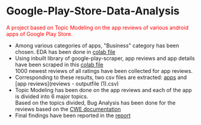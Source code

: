# Google-Play-Store-Data-Analysis
<font color="red">A project based on Topic Modeling on the app reviews of various android apps of Google Play Store. </font><br/>
* Among various categories of apps, "Business" category has been chosen. EDA has been done in [colab file](EDA_apps.ipynb)<br/>
* Using inbuilt library of google-play-scraper, app reviews and app details have been scraped in this [colab file](Scrape_PlayStore.ipynb) <br/>
1000 newest reviews of all ratings have been collected for app reviews. <br/>
* Corresponding to these results, two csv files are extracted: [apps](business-apps.csv) and [app reviews](reviews - outputfile (1).csv) <br/>
* Topic Modeling has been done on the app reviews and each of the app is divided into 6 major topics. <br/>
Based on the topics divided, Bug Analysis has been done for the reviews based on the [CWE documentation](https://cwe.mitre.org/data/definitions/699.html)
* Final findings have been reported in the [report](Report.pdf)
